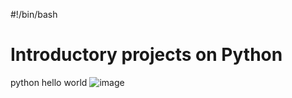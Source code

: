 #!/bin/bash
# Introductory projects on Python
python hello world
![image](https://github.com/the1Riddle/alx-higher_level_programming/assets/125451537/a9f142a7-702c-49fd-a15f-d78ab1696a7e)

